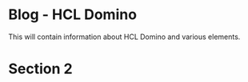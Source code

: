 # Blog - HCL Domino

This will contain information about HCL Domino and various elements.

# Section 2
